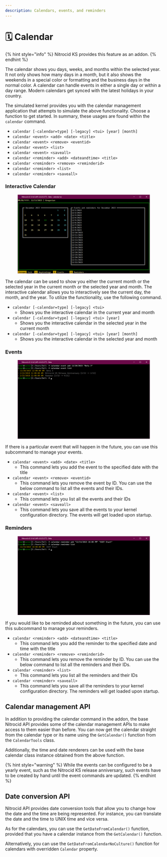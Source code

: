 ```yaml
---
description: Calendars, events, and reminders
---
```


# 🗓 Calendar

{% hint style="info" %}
Nitrocid KS provides this feature as an addon.
{% endhint %}

The calendar shows you days, weeks, and months within the selected year. It not only shows how many days in a month, but it also shows the weekends in a special color or formatting and the business days in the normal color. A calendar can handle events in either a single day or within a day range. Modern calendars get synced with the latest holidays in your country.

The simulated kernel provides you with the calendar management application that attempts to simulate the above functionality. Choose a function to get started. In summary, these usages are found within the `calendar` command.

* `calendar [-calendar=type] [-legacy] <tui> [year] [month]`
* `calendar <event> <add> <date> <title>`
* `calendar <event> <remove> <eventid>`
* `calendar <event> <list>`
* `calendar <event> <saveall>`
* `calendar <reminder> <add> <dateandtime> <title>`
* `calendar <reminder> <remove> <reminderid>`
* `calendar <reminder> <list>`
* `calendar <reminder> <saveall>`

### Interactive Calendar

<figure><img src="../../../../.gitbook/assets/Beta3-025-CalendarTui.png" alt=""><figcaption></figcaption></figure>

The calendar can be used to show you either the current month or the selected year in the current month or the selected year and month. The interactive calendar allows you to interactively see the current day, the month, and the year. To utilize the functionality, use the following command.

* `calendar [-calendar=type] [-legacy] <tui>`
  * Shows you the interactive calendar in the current year and month
* `calendar [-calendar=type] [-legacy] <tui> [year]`
  * Shows you the interactive calendar in the selected year in the current month
* `calendar [-calendar=type] [-legacy] <tui> [year] [month]`
  * Shows you the interactive calendar in the selected year and month

### Events

<figure><img src="../../../../.gitbook/assets/Beta3-026-CalendarEvents.png" alt=""><figcaption></figcaption></figure>

If there is a particular event that will happen in the future, you can use this subcommand to manage your events.

* `calendar <event> <add> <date> <title>`
  * This command lets you add the event to the specified date with the title
* `calendar <event> <remove> <eventid>`
  * This command lets you remove the event by ID. You can use the below command to list all the events and their IDs.
* `calendar <event> <list>`
  * This command lets you list all the events and their IDs
* `calendar <event> <saveall>`
  * This command lets you save all the events to your kernel configuration directory. The events will get loaded upon startup.

### Reminders

<figure><img src="../../../../.gitbook/assets/Beta3-027-CalendarReminders.png" alt=""><figcaption></figcaption></figure>

If you would like to be reminded about something in the future, you can use this subcommand to manage your reminders.

* `calendar <reminder> <add> <dateandtime> <title>`
  * This command lets you add the reminder to the specified date and time with the title
* `calendar <reminder> <remove> <reminderid>`
  * This command lets you remove the reminder by ID. You can use the below command to list all the reminders and their IDs.
* `calendar <reminder> <list>`
  * This command lets you list all the reminders and their IDs
* `calendar <reminder> <saveall>`
  * This command lets you save all the reminders to your kernel configuration directory. The reminders will get loaded upon startup.

## Calendar management API

In addition to providing the calendar command in the addon, the base Nitrocid API provides some of the calendar management APIs to make access to them easier than before. You can now get the calendar straight from the calendar type or its name using the `GetCalendar()` function from the `CalendarTools` class.

Additionally, the time and date renderers can be used with the base calendar class instance obtained from the above function.

{% hint style="warning" %}
While the events can be configured to be a yearly event, such as the Nitrocid KS release anniversary, such events have to be created by hand until the event commands are updated.
{% endhint %}

## Date conversion API

Nitrocid API provides date conversion tools that allow you to change how the date and the time are being represented. For instance, you can translate the date and the time to UNIX time and vice versa.

As for the calendars, you can use the `GetDateFromCalendar()` function, provided that you have a calendar instance from the `GetCalendar()` function.

Alternatively, you can use the `GetDateFromCalendarNoCulture()` function for calendars with overridden `Calendar` property.
